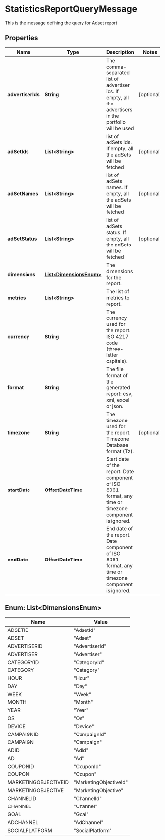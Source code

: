 

# StatisticsReportQueryMessage

This is the message defining the query for Adset report

## Properties

| Name | Type | Description | Notes |
|------------ | ------------- | ------------- | -------------|
|**advertiserIds** | **String** | The comma-separated list of advertiser ids. If empty, all the advertisers in the portfolio will be used |  [optional] |
|**adSetIds** | **List&lt;String&gt;** | list of adSets ids. If empty, all the adSets will be fetched |  [optional] |
|**adSetNames** | **List&lt;String&gt;** | list of adSets names. If empty, all the adSets will be fetched |  [optional] |
|**adSetStatus** | **List&lt;String&gt;** | list of adSets status. If empty, all the adSets will be fetched |  [optional] |
|**dimensions** | [**List&lt;DimensionsEnum&gt;**](#List&lt;DimensionsEnum&gt;) | The dimensions for the report. |  |
|**metrics** | **List&lt;String&gt;** | The list of metrics to report. |  |
|**currency** | **String** | The currency used for the report. ISO 4217 code (three-letter capitals). |  |
|**format** | **String** | The file format of the generated report: csv, xml, excel or json. |  |
|**timezone** | **String** | The timezone used for the report. Timezone Database format (Tz). |  [optional] |
|**startDate** | **OffsetDateTime** | Start date of the report. Date component of ISO 8061 format, any time or timezone component is ignored. |  |
|**endDate** | **OffsetDateTime** | End date of the report. Date component of ISO 8061 format, any time or timezone component is ignored. |  |



## Enum: List&lt;DimensionsEnum&gt;

| Name | Value |
|---- | -----|
| ADSETID | &quot;AdsetId&quot; |
| ADSET | &quot;Adset&quot; |
| ADVERTISERID | &quot;AdvertiserId&quot; |
| ADVERTISER | &quot;Advertiser&quot; |
| CATEGORYID | &quot;CategoryId&quot; |
| CATEGORY | &quot;Category&quot; |
| HOUR | &quot;Hour&quot; |
| DAY | &quot;Day&quot; |
| WEEK | &quot;Week&quot; |
| MONTH | &quot;Month&quot; |
| YEAR | &quot;Year&quot; |
| OS | &quot;Os&quot; |
| DEVICE | &quot;Device&quot; |
| CAMPAIGNID | &quot;CampaignId&quot; |
| CAMPAIGN | &quot;Campaign&quot; |
| ADID | &quot;AdId&quot; |
| AD | &quot;Ad&quot; |
| COUPONID | &quot;CouponId&quot; |
| COUPON | &quot;Coupon&quot; |
| MARKETINGOBJECTIVEID | &quot;MarketingObjectiveId&quot; |
| MARKETINGOBJECTIVE | &quot;MarketingObjective&quot; |
| CHANNELID | &quot;ChannelId&quot; |
| CHANNEL | &quot;Channel&quot; |
| GOAL | &quot;Goal&quot; |
| ADCHANNEL | &quot;AdChannel&quot; |
| SOCIALPLATFORM | &quot;SocialPlatform&quot; |



